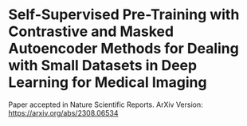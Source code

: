 # Self-Supervised Pre-Training with Contrastive and Masked Autoencoder Methods for Dealing with Small Datasets in Deep Learning for Medical Imaging

Paper accepted in Nature Scientific Reports. 
ArXiv Version: <https://arxiv.org/abs/2308.06534>



